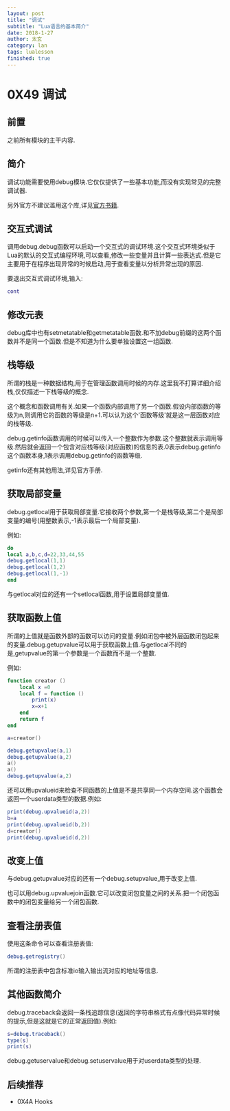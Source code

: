 ```yaml
---
layout: post
title: "调试"
subtitle: "Lua语言的基本简介"
date: 2018-1-27
author: 太玄
category: lan
tags: lualesson
finished: true
---
```

# 0X49 调试

## 前置

之前所有模块的主干内容.

## 简介

调试功能需要使用debug模块.它仅仅提供了一些基本功能,而没有实现常见的完整调试器.

另外官方不建议滥用这个库,详见[官方书籍](http://www.lua.org/pil/23.html).

## 交互式调试

调用debug.debug函数可以启动一个交互式的调试环境.这个交互式环境类似于Lua的默认的交互式编程环境,可以查看,修改一些变量并且计算一些表达式.但是它主要用于在程序出现异常的时候启动,用于查看变量以分析异常出现的原因.

要退出交互式调试环境,输入:

```lua
cont
```

## 修改元表

debug库中也有setmetatable和getmetatable函数.和不加debug前缀的这两个函数并不是同一个函数.但是不知道为什么要单独设置这一组函数.

## 栈等级

所谓的栈是一种数据结构,用于在管理函数调用时候的内存.这里我不打算详细介绍栈,仅仅描述一下栈等级的概念.

这个概念和函数调用有关.如果一个函数内部调用了另一个函数.假设内部函数的等级为n,则调用它的函数的等级是n+1.可以认为这个'函数等级'就是这一层函数对应的栈等级.

debug.getinfo函数调用的时候可以传入一个整数作为参数.这个整数就表示调用等级.然后就会返回一个包含对应栈等级(对应函数)的信息的表.0表示debug.getinfo这个函数本身,1表示调用debug.getinfo的函数等级.

getinfo还有其他用法,详见官方手册.

## 获取局部变量

debug.getlocal用于获取局部变量.它接收两个参数,第一个是栈等级,第二个是局部变量的编号(用整数表示,-1表示最后一个局部变量).

例如:

```lua
do
local a,b,c,d=22,33,44,55
debug.getlocal(1,1)
debug.getlocal(1,2)
debug.getlocal(1,-1)
end
```

与getlocal对应的还有一个setlocal函数,用于设置局部变量值.

## 获取函数上值

所谓的上值就是函数外部的函数可以访问的变量.例如闭包中被外层函数闭包起来的变量.debug.getupvalue可以用于获取函数上值.与getlocal不同的是,getupvalue的第一个参数是一个函数而不是一个整数.

例如:

```lua
function creator ()
    local x =0
    local f = function ()
        print(x)
        x=x+1
    end
    return f
end

a=creator()

debug.getupvalue(a,1)
debug.getupvalue(a,2)
a()
a()
debug.getupvalue(a,2)
```

还可以用upvalueid来检查不同函数的上值是不是共享同一个内存空间.这个函数会返回一个userdata类型的数据.例如:

```lua
print(debug.upvalueid(a,2))
b=a
print(debug.upvalueid(b,2))
d=creator()
print(debug.upvalueid(d,2))
```

## 改变上值

与debug.getupvalue对应的还有一个debug.setupvalue,用于改变上值.

也可以用debug.upvaluejoin函数.它可以改变闭包变量之间的关系.把一个闭包函数中的闭包变量给另一个闭包函数.

## 查看注册表值

使用这条命令可以查看注册表值:

```lua
debug.getregistry()
```

所谓的注册表中包含标准io输入输出流对应的地址等信息.

## 其他函数简介

debug.traceback会返回一条栈追踪信息(返回的字符串格式有点像代码异常时候的提示,但是这就是它的正常返回值).例如:

```lua
s=debug.traceback()
type(s)
print(s)
```

debug.getuservalue和debug.setuservalue用于对userdata类型的处理.

## 后续推荐

* 0X4A Hooks